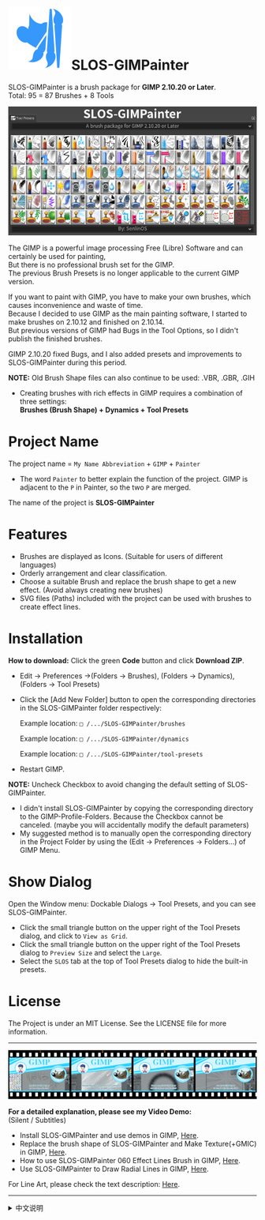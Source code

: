 # ![icon](https://raw.githubusercontent.com/SenlinOS/databox/master/SLOS-GIMPainter-icon.svg)SLOS-GIMPainter
SLOS-GIMPainter is a brush package for **GIMP 2.10.20 or Later**.
<br />Total: 95 = 87 Brushes + 8 Tools

![img](https://raw.githubusercontent.com/SenlinOS/databox/master/SLOS-GIMPainter-By-SenlinOS.jpg)

The GIMP is a powerful image processing Free (Libre) Software and can certainly be used for painting,
<br />But there is no professional brush set for the GIMP.
<br />The previous Brush Presets is no longer applicable to the current GIMP version.

If you want to paint with GIMP, you have to make your own brushes, which causes inconvenience and waste of time.
<br />Because I decided to use GIMP as the main painting software, I started to make brushes on 2.10.12 and finished on 2.10.14.
<br />But previous versions of GIMP had Bugs in the Tool Options, so I didn't publish the finished brushes.

GIMP 2.10.20 fixed Bugs, and I also added presets and improvements to SLOS-GIMPainter during this period.

**NOTE:** Old Brush Shape files can also continue to be used: .VBR, .GBR, .GIH

- Creating brushes with rich effects in GIMP requires a combination of three settings:
<br />**Brushes (Brush Shape) + Dynamics + Tool Presets**

# Project Name
The project name = `My Name Abbreviation` + `GIMP` + `Painter`

- The word `Painter` to better explain the function of the project. GIMP is adjacent to the `P` in Painter, so the two `P` are merged.

The name of the project is **SLOS-GIMPainter**

# Features
- Brushes are displayed as Icons. (Suitable for users of different languages)
- Orderly arrangement and clear classification.
- Choose a suitable Brush and replace the brush shape to get a new effect. (Avoid always creating new brushes)
- SVG files (Paths) included with the project can be used with brushes to create effect lines.

# Installation

**How to download:** Click the green **Code** button and click **Download ZIP**.

- Edit -> Preferences ->(Folders -> Brushes), (Folders -> Dynamics), (Folders -> Tool Presets)
- Click the [Add New Folder] button to open the corresponding directories in the SLOS-GIMPainter folder respectively:

	Example location: `□ /.../SLOS-GIMPainter/brushes`

	Example location: `□ /.../SLOS-GIMPainter/dynamics`

	Example location: `□ /.../SLOS-GIMPainter/tool-presets`

- Restart GIMP.

**NOTE:** Uncheck Checkbox to avoid changing the default setting of SLOS-GIMPainter.

- I didn't install SLOS-GIMPainter by copying the corresponding directory to the GIMP-Profile-Folders. Because the Checkbox cannot be canceled. (maybe you will accidentally modify the default parameters)
- My suggested method is to manually open the corresponding directory in the Project Folder by using the (Edit -> Preferences -> Folders...) of GIMP Menu.

# Show Dialog
Open the Window menu: Dockable Dialogs -> Tool Presets, and you can see SLOS-GIMPainter.

- Click the small triangle button on the upper right of the Tool Presets dialog, and click to `View as Grid`.
- Click the small triangle button on the upper right of the Tool Presets dialog to `Preview Size` and select the `Large`.
- Select the `SLOS` tab at the top of Tool Presets dialog to hide the built-in presets.

# License
The Project is under an MIT License. See the LICENSE file for more information.

---

![Vimg](https://raw.githubusercontent.com/SenlinOS/databox/master/video-demo-img.jpg)

**For a detailed explanation, please see my Video Demo:**
<br />(Silent / Subtitles)

- Install SLOS-GIMPainter and use demos in GIMP, [Here](https://youtu.be/RocoFDBGqE8).
- Replace the brush shape of SLOS-GIMPainter and Make Texture(+GMIC) in GIMP, [Here](https://youtu.be/G4Qt8RiLn8k).
- How to use SLOS-GIMPainter 060 Effect Lines Brush in GIMP, [Here](https://youtu.be/K6lqyK-rDLU).
- Use SLOS-GIMPainter to Draw Radial Lines in GIMP, [Here](https://youtu.be/lC3awNhu76c).

For Line Art, please check the text description: [Here](https://github.com/SenlinOS/databox/blob/master/For-Line-Art_SLOS-GIMPainter.txt).

---

<details>
  <summary>中文说明</summary>

# SLOS-GIMPainter
SLOS-GIMPainter 是为 GIMP 2.10.20 或更高版本的画笔包。
<br />总计：95个 = 87个画笔 + 8个工具

GIMP 是功能强大的图像处理自由软件，当然也可以用来绘画，但对于现在的 GIMP 来说没有一套专业的画笔。
<br />以前的画笔预设已经不适用于现在的 GIMP 版本，如果想用 GIMP 绘画的用户必须自己去制作画笔，从而造成不便与浪费时间。

因为我决定使用 GIMP 作为主要绘画软件，所以我从 2.10.12 开始制作画笔，到 2.10.14 制作完毕，
<br />但是以前这些 GIMP 版本在工具选项都存在 Bugs，所以我没有将制作完成的画笔发布。

GIMP 2.10.20 修复了 Bugs，我在这段时间也对 SLOS-GIMPainter 增加了预设与改进效果。

**注意：** 以前的画笔形状文件也可以继续使用：.VBR、.GBR、.GIH

- 在GIMP中创建丰富效果的画笔需要三个设置的组合：
<br />**笔刷 (画笔形状) + 动态 + 工具预设**

# 项目名称
这个项目的名称 = `我的名字缩写` + `GIMP` + `Painter`

- **Painter** 这个词更能说明项目的功能，GIMP 与 Painter 中的 `p` 相邻，所以将这两个 `p` 合并。

项目名称就是 **SLOS-GIMPainter**

# 特点
- 画笔显示为图标。(适合不同语言的用户)
- 排列有序，分类清晰。
- 选择合适的画笔并替换笔刷形状以获得新的效果。(避免总是创建新画笔)
- 项目中包含的SVG文件(路径)可以与画笔一起使用来创建效果线。

# 安装方法

**如何下载：** 点击绿色的 **Code** 按钮，然后点击 **Download ZIP**。

- 编辑 -> 首选项 ->(文件夹 -> 笔刷)、(文件夹 -> 动态)、(文件夹 -> 工具预设)
- 点击 [添加新文件夹] 按钮，分别打开 SLOS-GIMPainter 文件夹中对应的目录：

	示例位置： `□ /.../SLOS-GIMPainter/brushes`

	示例位置： `□ /.../SLOS-GIMPainter/dynamics`

	示例位置： `□ /.../SLOS-GIMPainter/tool-presets`

- 重启 GIMP

**注意：** 不要勾选前面的复选框，避免更改 SLOS-GIMPainter 的默认设置。

- 我没有通过将相应目录复制到GIMP配置文件文件夹来安装SLOS-GIMPainter。因为复选框不能取消。(也许你会不小心修改默认参数)
- 我建议的方法是使用GIMP的菜单（编辑 -> 首选项 -> 文件夹...）手动打开这个项目文件夹中的相应目录。

# 显示对话框
打开 窗口菜单：可停靠对话框 -> 工具预设，就可以看到 SLOS-GIMPainter

- 点击工具预设对话框右上的小三角形按钮，点击`以网格方式查看`
- 点击工具预设对话框右上的小三角形按钮，`预览大小`，选择`较大`
- 选择工具预设对话框上方的 `SLOS` 标签，可以隐藏 GIMP 的内置预设。

# 许可证
本项目采用 MIT 许可证。有关更多信息，请参见 LICENSE 文件。

---

**关于详细的讲解，请看我的视频演示：**
<br />(无声 / 字幕)

[在B站的演示视频合集](https://space.bilibili.com/14824534/channel/detail?cid=135785)。

对于线艺术，请查看文字说明：[这里](https://github.com/SenlinOS/databox/blob/master/For-Line-Art_SLOS-GIMPainter.txt)。

</details>
